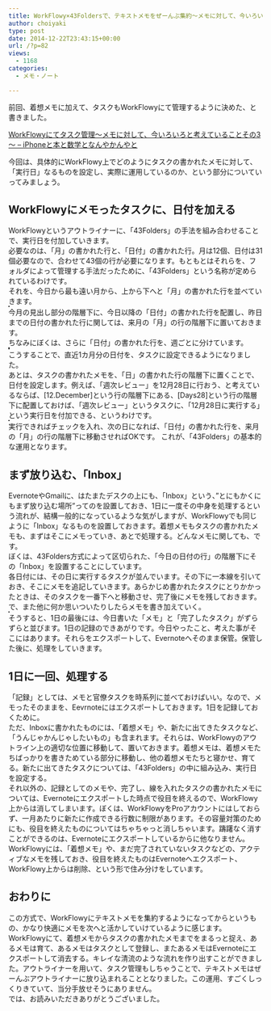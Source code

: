 ```yaml
---
title: WorkFlowy×43Foldersで、テキストメモをぜーんぶ集約～メモに対して、今いろいろと考えていることその4～
author: choiyaki
type: post
date: 2014-12-22T23:43:15+00:00
url: /?p=82
views:
  - 1168
categories:
  - メモ・ノート

---
```

前回、着想メモに加えて、タスクもWorkFlowyにて管理するように決めた、と書きました。

[WorkFlowyにてタスク管理～メモに対して、今いろいろと考えていることその3～ &#8211; iPhoneと本と数学となんやかんやと][1]

今回は、具体的にWorkFlowy上でどのようにタスクの書かれたメモに対して、「実行日」なるものを設定し、実際に運用しているのか、という部分についていってみましょう。

## WorkFlowyにメモったタスクに、日付を加える

WorkFlowyというアウトライナーに、「43Folders」の手法を組み合わせることで、実行日を付加していきます。  
必要なのは、「月」の書かれた行と、「日付」の書かれた行。月は12個、日付は31個必要なので、合わせて43個の行が必要になります。もともとはそれらを、フォルダによって管理する手法だったために、「43Folders」という名称が定められているわけです。  
それを、今日から最も遠い月から、上から下へと「月」の書かれた行を並べていきます。  
<a href="https://www.flickr.com/photos/57988299@N08/16072217521" target="_blank" rel="nofollow"><img src="https://i1.wp.com/farm8.static.flickr.com/7481/16072217521_5f659d4b36.jpg?w=660" alt="" title="スクリーンショット 2014-12-21 14.46.49 by choiyaki, on Flickr" style="border: 1px solid black;" data-recalc-dims="1" /></a>  
今月の見出し部分の階層下に、今日以降の「日付」の書かれた行を配置し、昨日までの日付の書かれた行に関しては、来月の「月」の行の階層下に置いておきます。  
ちなみにぼくは、さらに「日付」の書かれた行を、週ごとに分けています。  
<a href="https://www.flickr.com/photos/57988299@N08/16072217721" target="_blank" rel="nofollow"><img src="https://i2.wp.com/farm9.static.flickr.com/8672/16072217721_582c77c37d.jpg?w=660" alt="" title="スクリーンショット 2014-12-21 14.47.15 by choiyaki, on Flickr" style="border: 1px solid black;" data-recalc-dims="1" /></a>  
<a href="https://www.flickr.com/photos/57988299@N08/16074146135" target="_blank" rel="nofollow"><img src="https://i1.wp.com/farm8.static.flickr.com/7557/16074146135_bcaca9c4c1.jpg?w=660" alt="" title="スクリーンショット 2014-12-21 14.47.37 by choiyaki, on Flickr" style="border: 1px solid black;" data-recalc-dims="1" /></a>  
こうすることで、直近1カ月分の日付を、タスクに設定できるようになりました。  
あとは、タスクの書かれたメモを、「日」の書かれた行の階層下に置くことで、日付を設定します。例えば、「週次レビュー」を12月28日に行おう、と考えているならば、[12.December]という行の階層下にある、[Days28]という行の階層下に配置しておけば、「週次レビュー」というタスクに、「12月28日に実行する」という実行日を付加できる、というわけです。  
<a href="https://www.flickr.com/photos/57988299@N08/15886865700" target="_blank" rel="nofollow"><img src="https://i1.wp.com/farm9.static.flickr.com/8598/15886865700_9749bb0c5c.jpg?w=660" alt="" title="スクリーンショット 2014-12-21 14.48.03 by choiyaki, on Flickr" style="border: 1px solid black;" data-recalc-dims="1" /></a>  
実行できればチェックを入れ、次の日になれば、「日付」の書かれた行を、来月の「月」の行の階層下に移動させればOKです。 これが、「43Folders」の基本的な運用となります。

## まず放り込む、「Inbox」

EvernoteやGmailに、はたまたデスクの上にも、「Inbox」という、”とにもかくにもまず放り込む場所”ってのを設置しておき、1日に一度その中身を処理するという流れが、結構一般的になっているような気がしますが、WorkFlowyでも同じように「Inbox」なるものを設置しておきます。着想メモもタスクの書かれたメモも、まずはそこにメモっていき、あとで処理する。どんなメモに関しても、です。  
ぼくは、43Folders方式によって区切られた、「今日の日付の行」の階層下にその「Inbox」を設置することにしています。  
各日付には、その日に実行するタスクが並んでいます。その下に一本線を引いておき、そこにメモを追記していきます。あらかじめ書かれたタスクにとりかかったときは、そのタスクを一番下へと移動させ、完了後にメモを残しておきます。で、また他に何か思いついたりしたらメモを書き加えていく。  
<a href="https://www.flickr.com/photos/57988299@N08/16085905705" target="_blank" rel="nofollow"><img src="https://i1.wp.com/farm8.static.flickr.com/7514/16085905705_ac2d24b8aa.jpg?w=660" alt="" title="スクリーンショット 2014-12-23 17.20.34 by choiyaki, on Flickr" style="border: 1px solid black;" data-recalc-dims="1" /></a>  
そうすると、1日の最後には、今日書いた「メモ」と「完了したタスク」がずらずらと並びます。1日の記録のできあがりです。今日やったこと、考えた事がそこにはあります。それらをエクスポートして、Evernoteへそのまま保管。保管した後に、処理をしていきます。

## 1日に一回、処理する

「記録」としては、メモと官僚タスクを時系列に並べておけばいい。なので、メモったそのままを、Eevrnoteにはエクスポートしておきます。1日を記録しておくために。  
ただ、Inboxに書かれたものには、「着想メモ」や、新たに出てきたタスクなど、「うんじゃかんじゃしたいもの」も含まれます。それらは、WorkFlowyのアウトライン上の適切な位置に移動して、置いておきます。着想メモは、着想メモたちばっかりを書きためている部分に移動し、他の着想メモたちと寝かせ、育てる。新たに出てきたタスクについては、「43Folders」の中に組み込み、実行日を設定する。  
それ以外の、記録としてのメモや、完了し、線を入れたタスクの書かれたメモについては、Evernoteにエクスポートした時点で役目を終えるので、WorkFlowy上からは消してしまいます。ぼくは、WorkFlowyをProアカウントにはしておらず、一月あたりに新たに作成できる行数に制限があります。その容量対策のためにも、役目を終えたものについてはちゃちゃっと消しちゃいます。躊躇なく消すことができるのは、Evernoteにエクスポートしているからに他なりません。  
WorkFlowyには、「着想メモ」や、まだ完了されていないタスクなどの、アクティブなメモを残しておき、役目を終えたものはEvernoteへエクスポート、WorkFlowy上からは削除、という形で住み分けをしています。

## おわりに

この方式で、WorkFlowyにテキストメモを集約するようになってからというもの、かなり快適にメモを次へと活かしていけているように感じます。WorkFlowyにて、着想メモからタスクの書かれたメモまでをまるっと捉え、あるメモは育て、あるメモはタスクとして登録し、またあるメモはEvernoteにエクスポートして消去する。キレイな清流のような流れを作り出すことができました。アウトライナーを用いて、タスク管理もしちゃうことで、テキストメモはぜーんぶアウトライナーに放り込まれることとなりました。この運用、すごくしっくりきていて、当分手放せそうにありません。  
では、お読みいただきありがとうございました。

 [1]: https://choiyaki.com/?p=82 "WorkFlowyにてタスク管理～メモに対して、今いろいろと考えていることその3～ - iPhoneと本と数学となんやかんやと"